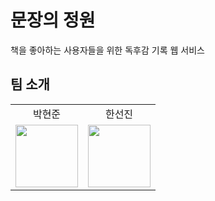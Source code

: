 # 문장의 정원

책을 좋아하는 사용자들을 위한 독후감 기록 웹 서비스

## 팀 소개

<table>
  <tbody>
    <tr>
      <td align="center">
        <span>박현준</span>
      </td>
      <td align="center">
        <span>한선진</span>
      </td>
    </tr>
    <tr>
      <td align="center">
        <a href="https://github.com/DT-HYUNJUN">
          <img src="https://github.com/DT-HYUNJUN.png" width="100px;" alt=""/>
        </a>
      </td>
      <td align="center">
        <a href="https://github.com/badajinsee">
          <img src="https://github.com/badajinsee.png" width="100px;" alt=""/>
        </a>
      </td>
    </tr>
  </tbody>
</table>